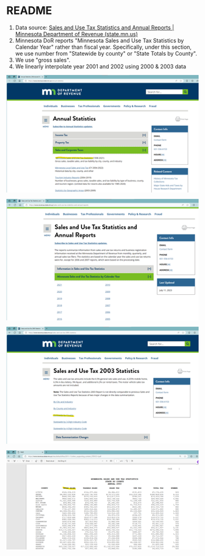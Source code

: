 # README

1. Data source: [Sales and Use Tax Statistics and Annual Reports | Minnesota Department of Revenue (state.mn.us)](https://www.revenue.state.mn.us/sales-and-use-tax-statistics-and-annual-reports)
2. Minnesota DoR reports "Minnesota Sales and Use Tax Statistics by Calendar Year" rather than fiscal year. Specifically, under this section, we use number from "Statewide by county" or "State Totals by County".
3. We use "gross sales".
4. We linearly interpolate year 2001 and 2002 using 2000 & 2003 data

![image-20230917165444175](README.assets/image-20230917165444175.png)

![image-20230917165501184](README.assets/image-20230917165501184.png)

![image-20230917165530919](README.assets/image-20230917165530919.png)

![image-20230917165558624](README.assets/image-20230917165558624.png)